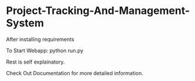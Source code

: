 # Project-Tracking-And-Management-System

After installing requirements

To Start Webapp:
        python run.py
        
Rest is self explainatory.

Check Out Documentation for more detailed information.
